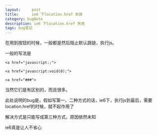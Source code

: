 ```yaml
---
layout:     post
title:      ie6 下location.href 失效
category: bugNote
description: ie6 下location.href 失效
tags: bug笔记
---
```


在用到按钮的时候，一般都是然后阻止默认跳链，执行js。

一般的写法是

	<a href="javascript:;">

	<a href="javascript:void(0);">

	<a href="###">

当然它们是有区别的，而且很多。

此处说明的bug是，假如写第一、二种方式的话，ie6下，执行js到最后，需要location.href的时候，就不起作用了

解决方式是只能写成第三种方式，原因依然未知

ie6真是让人不省心